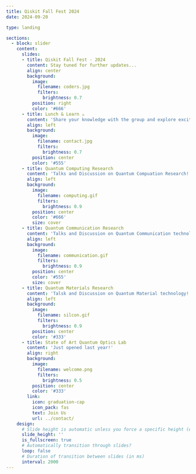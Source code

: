 ```yaml
---
title: Qiskit Fall Fest 2024
date: 2024-09-20

type: landing

sections:
  - block: slider
    content:
      slides:
      - title: Qiskit Fall Fest - 2024
        content: Stay tuned for further updates...
        align: center
        background:
          image:
            filename: coders.jpg
            filters:
              brightness: 0.7
          position: right
          color: '#666'
      - title: Lunch & Learn ☕️
        content: 'Share your knowledge with the group and explore exciting new topics together!'
        align: left
        background:
          image:
            filename: contact.jpg
            filters:
              brightness: 0.7
          position: center
          color: '#555'
      - title: Quantum Computing Research
        content: 'Talks and Discussion on Quantum Compuation Research!'
        align: left
        background:
          image:
            filename: computing.gif
            filters:
              brightness: 0.9
          position: center
          color: '#666'
          size: cover
      - title: Quantum Communication Research
        content: 'Talks and Discussion on Quantum Communication technology!'
        align: left
        background:
          image:
            filename: communication.gif
            filters:
              brightness: 0.9
          position: center
          color: '#555'
          size: cover
      - title: Quantum Materials Research
        content: 'Talsk and Discussion on Quantum Material technology!'
        align: left
        background:
          image:
            filename: silcon.gif
            filters:
              brightness: 0.9
          position: center
          color: '#333'
      - title: State of Art Quantum Optics Lab
        content: 'Just opened last year!'
        align: right
        background:
          image:
            filename: welcome.png
            filters:
              brightness: 0.5
          position: center
          color: '#333'
        link:
          icon: graduation-cap
          icon_pack: fas
          text: Join Us
          url: ../contact/
    design:
      # Slide height is automatic unless you force a specific height (e.g. '400px')
      slide_height: ''
      is_fullscreen: true
      # Automatically transition through slides?
      loop: false
      # Duration of transition between slides (in ms)
      interval: 2000
---
```

